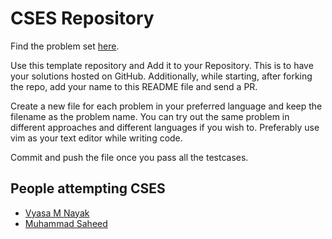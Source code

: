 # CSES Repository

Find the problem set [here](https://cses.fi/problemset).

Use this template repository and Add it to your Repository. This is to have your solutions hosted on GitHub. Additionally, while starting, after forking the repo, add your name to this README file and send a PR.

Create a new file for each problem in your preferred language and keep the filename as the problem name. You can try out the same problem in different approaches and different languages if you wish to.
Preferably use vim as your text editor while writing code.

Commit and push the file once you pass all the testcases.

## People attempting CSES
- [Vyasa M Nayak](https://github.com/septicalls)
- [Muhammad Saheed](https://github.com/mainkt)

<!-- To add your name, go to the last name and add it below it in this format [name](github_link) -->
